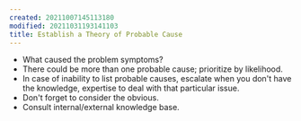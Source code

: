```yaml
---
created: 20211007145113180
modified: 20211031193141103
title: Establish a Theory of Probable Cause
---
```


- What caused the problem symptoms?
- There could be more than one probable cause; prioritize by likelihood.
- In case of inability to list probable causes, escalate when you don't have the knowledge, expertise to deal with that particular issue.
- Don't forget to consider the obvious.
- Consult internal/external knowledge base.
